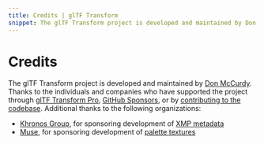 ```yaml
---
title: Credits | glTF Transform
snippet: The glTF Transform project is developed and maintained by Don McCurdy. Thanks to the individuals and companies who have supported the project through GitHub Sponsors or by…
---
```


<script context="module" lang="ts">
import CommercialUse from '$lib/components/commercial-use.svelte';
import License from '$lib/components/license.svelte';
</script>

# Credits

The glTF Transform project is developed and maintained by [Don McCurdy](https://github.com/donmccurdy). Thanks to the individuals and companies who have supported the project through [glTF Transform Pro](https://store.donmccurdy.com/l/gltf-transform-pro), [GitHub Sponsors](https://github.com/sponsors/donmccurdy/), or by [contributing to the codebase](https://github.com/donmccurdy/glTF-Transform/graphs/contributors). Additional thanks to the following organizations:

- [Khronos Group](https://www.khronos.org/), for sponsoring development of [XMP metadata](/modules/extensions/classes/KHRXMP)
- [Muse](https://www.muse.place/), for sponsoring development of [palette textures](/modules/functions/functions/palette)

<CommercialUse />

<License />

